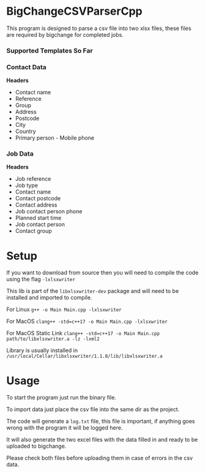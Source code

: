 # BigChangeCSVParserCpp

This program is designed to parse a csv file into two xlsx files, these files are required by bigchange for completed jobs.

### Supported Templates So Far
### Contact Data
**Headers**
- Contact name
- Reference
- Group
- Address
- Postcode
- City
- Country
- Primary person - Mobile phone

### Job Data
**Headers**
- Job reference
- Job type
- Contact name
- Contact postcode
- Contact address
- Job contact person phone
- Planned start time
- Job contact person
- Contact group

# Setup
If you want to download from source then you will need to compile the code using the flag `-lxlsxwriter`

This lib is part of the `libxlsxwriter-dev` package and will need to be installed and imported to compile.

For Linux `g++ -o Main Main.cpp -lxlsxwriter`

For MacOS `clang++ -std=c++17 -o Main Main.cpp -lxlsxwriter`

For MacOS Static Link `clang++ -std=c++17 -o Main Main.cpp path/to/libxlsxwriter.a -lz -lxml2`

Library is usually installed in `/usr/local/Cellar/libxlsxwriter/1.1.8/lib/libxlsxwriter.a`

# Usage
To start the program just run the binary file.

To import data just place the csv file into the same dir as the project.

The code will generate a `log.txt` file, this file is important, if anything goes wrong with the program it will be logged here.

It will also generate the two excel files with the data filled in and ready to be uploaded to bigchange.

Please check both files before uploading them in case of errors in the csv data.

